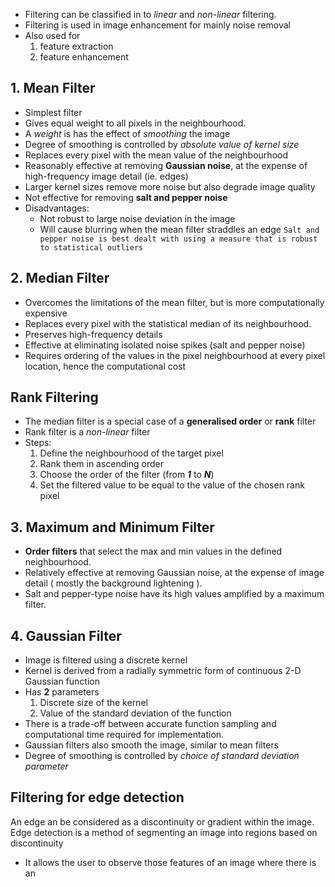 - Filtering can be classified in to *linear*  and *non-linear*  filtering.
- Filtering is used in image enhancement for mainly noise removal
- Also used for 
	1. feature extraction
	2. feature enhancement
## 1. Mean Filter
- Simplest filter
- Gives equal weight to all pixels in the neighbourhood.
- A *weight*  is has the effect of *smoothing* the image
- Degree of smoothing is controlled by *absolute value of kernel size*
- Replaces every pixel with the mean value of the neighbourhood
- Reasonably effective at removing **Gaussian noise**, at the expense of high-frequency image detail (ie. edges)
- Larger kernel sizes remove more noise but also degrade image quality
- Not effective for removing **salt and pepper noise**
- Disadvantages:
	- Not robust to large noise deviation in the image
	- Will cause blurring when the mean filter straddles an edge
`Salt and pepper noise is best dealt with using a measure that is robust to statistical outliers`
## 2. Median Filter
- Overcomes the limitations of the mean filter, but is more computationally expensive
- Replaces every pixel with the statistical median of its neighbourhood.
- Preserves high-frequency details
- Effective at eliminating isolated noise spikes (salt and pepper noise)
- Requires ordering of the values in the pixel neighbourhood at every pixel location, hence the computational cost

## Rank Filtering
- The median filter is a special case of a **generalised order** or **rank** filter
- Rank filter is a *non-linear*  filter
- Steps:
	1. Define the neighbourhood of the target pixel
	2. Rank them in ascending order
	3. Choose the order of the filter (from ***1*** to ***N***)
	4. Set the filtered value to be equal to the value of the chosen rank pixel

## 3. Maximum and Minimum Filter
- **Order filters** that select the max and min values in the defined neighbourhood.
- Relatively effective at removing Gaussian noise, at the expense of image detail ( mostly the background lightening ).
- Salt and pepper-type noise have its high values amplified by a maximum filter.
## 4. Gaussian Filter
- Image is filtered using a discrete kernel 
- Kernel is derived from a radially symmetric form of continuous 2-D Gaussian function
- Has **2** parameters
	1. Discrete size of the kernel
	2. Value of the standard deviation of the function
- There is a trade-off between accurate function sampling and computational time required for implementation.
- Gaussian filters also smooth the image, similar to mean filters
- Degree of smoothing is controlled by *choice of standard deviation parameter*

## Filtering for edge detection 
An edge an be considered as a discontinuity or gradient within the image. 
Edge detection is a method of segmenting an image into regions based on discontinuity
- It allows the user to observe those features of an image where there is an